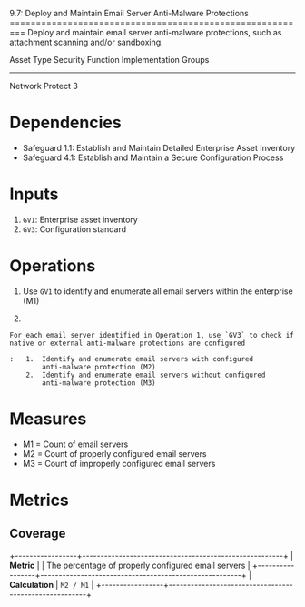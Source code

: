 9.7: Deploy and Maintain Email Server Anti-Malware Protections
========================================================= Deploy and
maintain email server anti-malware protections, such as attachment
scanning and/or sandboxing.

  Asset Type   Security Function   Implementation Groups
  ------------ ------------------- -----------------------
  Network      Protect             3

# Dependencies

-   Safeguard 1.1: Establish and Maintain Detailed Enterprise Asset
    Inventory
-   Safeguard 4.1: Establish and Maintain a Secure Configuration Process

# Inputs

1.  `GV1`: Enterprise asset inventory
2.  `GV3`: Configuration standard

# Operations

1.  Use `GV1` to identify and enumerate all email servers within the
    enterprise (M1)

2.  

    For each email server identified in Operation 1, use `GV3` to check if native or external anti-malware protections are configured

    :   1.  Identify and enumerate email servers with configured
            anti-malware protection (M2)
        2.  Identify and enumerate email servers without configured
            anti-malware protection (M3)

# Measures

-   M1 = Count of email servers
-   M2 = Count of properly configured email servers
-   M3 = Count of improperly configured email servers

# Metrics

## Coverage

+-----------------+-------------------------------------------------------+
| **Metric**      | | The percentage of properly configured email servers |
+-----------------+-------------------------------------------------------+
| **Calculation** | `M2 / M1`                                             |
+-----------------+-------------------------------------------------------+
